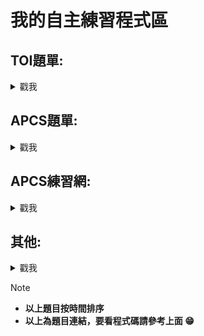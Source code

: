 # 我的自主練習程式區


## TOI題單:
<details>
<summary> 戳我 </summary>
  
- [x] [c199. 爬山去 (Hiking)](https://zerojudge.tw/ShowProblem?problemid=c199)　　　　　　　　　　<sub>2024/2/26~2024/2/26</sub>

- [x] [e622. 虛擬寵物大師 (Master)](https://zerojudge.tw/ShowProblem?problemid=e622)　　　　　　　<sub>2024/2/26~2024/2/26</sub>

- [x] [f515.	英文縮寫 (Abbreviation)](https://zerojudge.tw/ShowProblem?problemid=f515)      　　　　　　<sub>2024/2/29~2024/2/29</sub>

- [x] [e621. 免費停車 (Free Parking)](https://zerojudge.tw/ShowProblem?problemid=e621)　　　　　　<sub>2024/2/29~2024/2/29</sub>

- [x] [f337.	同樂會 (Party)](https://zerojudge.tw/ShowProblem?problemid=f337)　　　　　　　　　　　<sub>2024/2/29~2024/2/29</sub>

- [x] [k516. 根號 (Sqrt)](https://zerojudge.tw/ShowProblem?problemid=k516)　　　　　　　　　　　　<sub>2024/3/1~2024/3/6</sub>

- [x] [l919.	珠寶交易 (Jewel)](https://zerojudge.tw/ShowProblem?problemid=l919)　　　　　　　　　　<sub>2024/2/26~2024/2/26</sub>

- [x] [k467.	分班 (Class)](https://zerojudge.tw/ShowProblem?problemid=k467)　　　　　　　　　　　　<sub>2024/3/2~2024/3/2</sub>

- [x] [e806. 多項式計算 (Polynomial)](https://zerojudge.tw/ShowProblem?problemid=e806)　　　　　　<sub>2024/3/7~2024/3/23</sub>

- [x] [k514.	解藥 (Medicine)](https://zerojudge.tw/ShowProblem?problemid=k514)　　　　　　　　　　<sub>2024/3/8~2024/3/23</sub>

- [x] [n360. 搶21 (The 21 Game)](https://zerojudge.tw/ShowProblem?problemid=n360)　　　　　　　　<sub>2024/3/21~2024/3/22</sub>

- [x] [n361. 數字旅館 (hotel)](https://zerojudge.tw/ShowProblem?problemid=n361)　　　　　　　　　　<sub>2024/3/21~2024/3/21</sub>

- [x] [n362. 質數遊戲 (Primes)](https://zerojudge.tw/ShowProblem?problemid=n362)　　　　　　　　　<sub>2024/3/21~2024/3/27</sub>

- [ ] [k468.	打靶 (Target)](https://zerojudge.tw/ShowProblem?problemid=k458)　　　　　　　　　　　<sub>2024/3/23~</sub>

- [x] [e808. 不再傻傻等公車 (Bus)](https://zerojudge.tw/ShowProblem?problemid=e808)　　　　　　　<sub>2024/3/24~2024/3/24</sub>

- [ ] [f815.	遊戲升等](https://zerojudge.tw/ShowProblem?problemid=f815)　　　　　　　　　　　<sub></sub>

</details>
  
## APCS題單:
<details>
<summary> 戳我 </summary>
  
- [x] [c290. 1.	秘密差](https://zerojudge.tw/ShowProblem?problemid=c290)　　　　　　　　　　　　<sub>2024/3/20~2024/3/23</sub>

- [ ] [e289. 3. 美麗的彩帶](https://zerojudge.tw/ShowProblem?problemid=e289)　　　　　　　　　　<sub>2024/3/23~</sub>

- [x] [j605. 1.	程式考試](https://zerojudge.tw/ShowProblem?problemid=j605)　　　　　　　　　　　<sub>2024/3/27~2024/3/27</sub>

- [x] [f580. 2. 骰子](https://zerojudge.tw/ShowProblem?problemid=f580)　　　　　　　　　　　　　<sub>2024/3/28~2024/3/29</sub>

- [ ] [g276. 2. 魔王迷宮](https://zerojudge.tw/ShowProblem?problemid=g276)　　　　　　　　　　　<sub>2024/3/28~</sub>

- [x]  [b966. 3. 線段覆蓋長度](https://zerojudge.tw/ShowProblem?problemid=b966)　　　　　　　　　<sub>2024/4/6~2024/4/6</sub>

- [ ] [h084. 4. 牆上海報](https://zerojudge.tw/ShowProblem?problemid=h084)　　　　　　　　　　　<sub>2024/4/7~</sub>

- [ ] [c575. 4. 基地台](https://zerojudge.tw/ShowProblem?problemid=c575)　　　　　　　　　　　　　<sub></sub>

- [ ] [i401. 3. 雷射測試](https://zerojudge.tw/ShowProblem?problemid=i401)　　　　　　　　　　　<sub></sub>

- [ ] [h083. 3. 數位占卜](https://zerojudge.tw/ShowProblem?problemid=h083)　　　　　　　　　　　<sub></sub>

- [ ] [f581. 3. 圓環出口](https://zerojudge.tw/ShowProblem?problemid=f581)　　　　　　　　　　　<sub></sub>
</details>

## APCS練習網:
<details>
<summary> 戳我 </summary>
  
- [ ] [礦坑 (Mine)](https://apcs-simulation.com/problem/apcs0303)　　　　　　　　　　　　　<sub>2024/4/3~</sub>

- [ ] [a152: 二分搜尋](https://apcsclass.csie.ntnu.edu.tw/ShowProblem?problemid=a152)　　　　　　　　　　　　<sub>2024/4/7~</sub>

- [ ] [a148: 字元頻率](https://apcsclass.csie.ntnu.edu.tw/ShowProblem?problemid=a148)　　　　　　　　　　　<sub></sub>

- [ ] [a109: 跑長編碼與資料壓縮](https://apcsclass.csie.ntnu.edu.tw/ShowProblem?problemid=a109)　　　　　　　　　　　　　<sub></sub>

- [ ] [a153: 二分法求解](https://apcsclass.csie.ntnu.edu.tw/ShowProblem?problemid=a153)　　　　　　　　　　　<sub></sub>

</details>

## 其他:
<details>
<summary> 戳我 </summary>
  
- [ ] [a565.	p&q的邂逅](https://zerojudge.tw/ShowProblem?problemid=a565)　　　　　　　　　　　<sub>2024/2/20~</sub>

- [x] [i213.	stack 練習](https://zerojudge.tw/ShowProblem?problemid=i213)　　　　　　　　　　　　<sub>2024/2/20~2024/2/20</sub>

- [x] [a915. 二维点排序](https://zerojudge.tw/ShowProblem?problemid=a915)　　　　　　　　　　　<sub>2024/3/20~2024/3/20</sub>

- [x] [a233. 排序法~~~ 挑戰極限](https://zerojudge.tw/ShowProblem?problemid=a233)　　　　　　　<sub>2024/3/20~2024/3/20</sub>

- [ ] [a021. 大數運算](https://zerojudge.tw/ShowProblem?problemid=a021)　　　　　　　　　　　　<sub>2024/3/30~</sub>

- [ ] [d485. 我愛偶數](https://zerojudge.tw/ShowProblem?problemid=d485)　　　　　　　　　　　　<sub>2024/4/1~</sub>

- [x] [a539. Flip Sort](https://zerojudge.tw/ShowProblem?problemid=a539)　　　　　　　　　　　　<sub>2024/4/1~2024/4/7</sub>

- [x] [b513.	判斷質數-商競103](https://zerojudge.tw/ShowProblem?problemid=b513)　　　　　　　　<sub>2024/4/3~2024/4/3</sub>

- [x] [d732.	二分搜尋法](https://zerojudge.tw/ShowProblem?problemid=d732)　　　　　　　　　　　<sub>2024/4/3~2024/4/5</sub>

- [x] [a007. 判斷質數](https://zerojudge.tw/ShowProblem?problemid=a007)　　　　　　　　　　　　<sub>2024/4/7~2024/4/7</sub>

- [x] [hwsh_a317. 長腿阿馨爬樓梯](https://zerojudge.tw/ShowProblem?problemid=a233)　　　　　　<sub>2024/4/10~2024/4/10</sub>

- [x] [b184. 5. 裝貨櫃問題](https://zerojudge.tw/ShowProblem?problemid=b184)　　　　　　　　　　<sub>2024/4/17~2024/4/17</sub>

- [ ] [k184. 房屋推薦](https://zerojudge.tw/ShowProblem?problemid=k184)　　　　　　　　　　　　<sub></sub>

- [ ] [d237.	質數合](https://zerojudge.tw/ShowProblem?problemid=d237)　　　　　　　　<sub></sub>

- [ ] [hwsh_a318.	小妮爬樓梯（總次數上限版）](https://judge.hwsh.tc.edu.tw/ShowProblem?problemid=a318)　　　　　　　　<sub></sub>

- [ ] [hwsh_a319.	小妮爬樓梯（連續次數上限版）](https://judge.hwsh.tc.edu.tw/ShowProblem?problemid=a319)　　　　　　　　<sub></sub>

</details>

> [!NOTE]
> - **以上題目按時間排序**
> - **以上為題目連結，要看程式碼請參考上面 :grin:**
